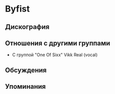 # Byfist



## Дискография


## Отношения с другими группами

* C группой "One Of Sixx" Vikk Real (vocal)

## Обсуждения


## Упоминания

